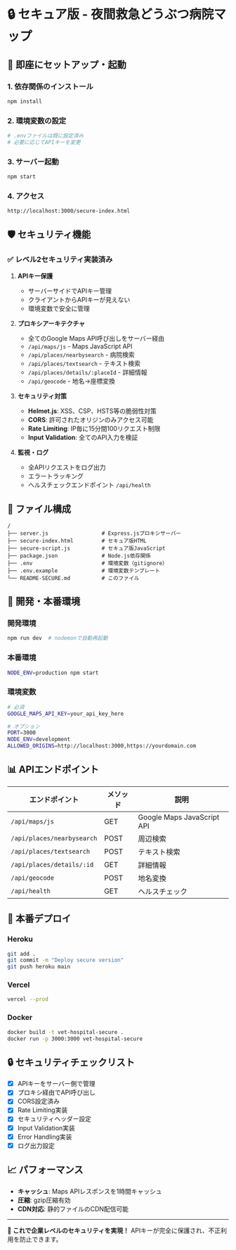 # 🔒 セキュア版 - 夜間救急どうぶつ病院マップ

## 🚀 即座にセットアップ・起動

### 1. 依存関係のインストール
```bash
npm install
```

### 2. 環境変数の設定
```bash
# .envファイルは既に設定済み
# 必要に応じてAPIキーを変更
```

### 3. サーバー起動
```bash
npm start
```

### 4. アクセス
```
http://localhost:3000/secure-index.html
```

## 🛡️ セキュリティ機能

### ✅ レベル2セキュリティ実装済み

1. **APIキー保護**
   - サーバーサイドでAPIキー管理
   - クライアントからAPIキーが見えない
   - 環境変数で安全に管理

2. **プロキシアーキテクチャ**
   - 全てのGoogle Maps API呼び出しをサーバー経由
   - `/api/maps/js` - Maps JavaScript API
   - `/api/places/nearbysearch` - 病院検索
   - `/api/places/textsearch` - テキスト検索
   - `/api/places/details/:placeId` - 詳細情報
   - `/api/geocode` - 地名→座標変換

3. **セキュリティ対策**
   - **Helmet.js**: XSS、CSP、HSTS等の脆弱性対策
   - **CORS**: 許可されたオリジンのみアクセス可能
   - **Rate Limiting**: IP毎に15分間100リクエスト制限
   - **Input Validation**: 全てのAPI入力を検証

4. **監視・ログ**
   - 全APIリクエストをログ出力
   - エラートラッキング
   - ヘルスチェックエンドポイント `/api/health`

## 📁 ファイル構成

```
/
├── server.js                 # Express.jsプロキシサーバー
├── secure-index.html         # セキュア版HTML
├── secure-script.js          # セキュア版JavaScript
├── package.json              # Node.js依存関係
├── .env                      # 環境変数（gitignore）
├── .env.example              # 環境変数テンプレート
└── README-SECURE.md          # このファイル
```

## 🔧 開発・本番環境

### 開発環境
```bash
npm run dev  # nodemonで自動再起動
```

### 本番環境
```bash
NODE_ENV=production npm start
```

### 環境変数
```bash
# 必須
GOOGLE_MAPS_API_KEY=your_api_key_here

# オプション
PORT=3000
NODE_ENV=development
ALLOWED_ORIGINS=http://localhost:3000,https://yourdomain.com
```

## 📊 APIエンドポイント

| エンドポイント | メソッド | 説明 |
|---|---|---|
| `/api/maps/js` | GET | Google Maps JavaScript API |
| `/api/places/nearbysearch` | POST | 周辺検索 |
| `/api/places/textsearch` | POST | テキスト検索 |
| `/api/places/details/:id` | GET | 詳細情報 |
| `/api/geocode` | POST | 地名変換 |
| `/api/health` | GET | ヘルスチェック |

## 🚀 本番デプロイ

### Heroku
```bash
git add .
git commit -m "Deploy secure version"
git push heroku main
```

### Vercel
```bash
vercel --prod
```

### Docker
```bash
docker build -t vet-hospital-secure .
docker run -p 3000:3000 vet-hospital-secure
```

## 🔒 セキュリティチェックリスト

- [x] APIキーをサーバー側で管理
- [x] プロキシ経由でAPI呼び出し
- [x] CORS設定済み
- [x] Rate Limiting実装
- [x] セキュリティヘッダー設定
- [x] Input Validation実装
- [x] Error Handling実装
- [x] ログ出力設定

## 📈 パフォーマンス

- **キャッシュ**: Maps APIレスポンスを1時間キャッシュ
- **圧縮**: gzip圧縮有効
- **CDN対応**: 静的ファイルのCDN配信可能

---

**🎯 これで企業レベルのセキュリティを実現！**
APIキーが完全に保護され、不正利用を防止できます。